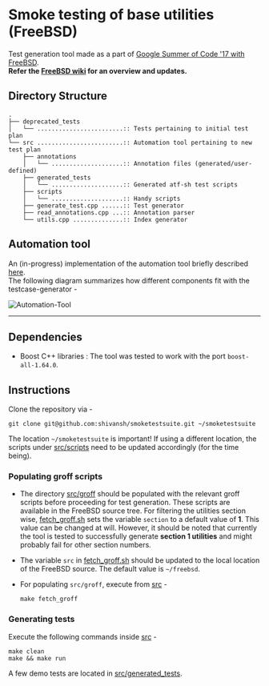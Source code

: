 # Smoke testing of base utilities (FreeBSD)

Test generation tool made as a part of [Google Summer of Code '17 with FreeBSD](https://summerofcode.withgoogle.com/projects/#6426676740227072).  
**Refer the [FreeBSD wiki](https://wiki.freebsd.org/SummerOfCode2017/SmokeTestingOfBaseUtilities) for an overview and updates.**

## Directory Structure
```
.
├── deprecated_tests
│   └── ........................:: Tests pertaining to initial test plan
└── src ........................:: Automation tool pertaining to new test plan
    ├── annotations
    │   └── ....................:: Annotation files (generated/user-defined)
    ├── generated_tests
    │   └── ....................:: Generated atf-sh test scripts
    ├── scripts
    │   └── ....................:: Handy scripts
    ├── generate_test.cpp ......:: Test generator
    ├── read_annotations.cpp ...:: Annotation parser
    └── utils.cpp ..............:: Index generator
```

## Automation tool
An (in-progress) implementation of the automation tool briefly described [here](https://lists.freebsd.org/pipermail/soc-status/2017-July/001079.html).  
The following diagram summarizes how different components fit with the testcase-generator -  

![Automation-Tool](http://i.imgur.com/JhKM7h1.png)

- - -

## Dependencies
* Boost C++ libraries : The tool was tested to work with the port `boost-all-1.64.0`.

## Instructions

Clone the repository via -
```
git clone git@github.com:shivansh/smoketestsuite.git ~/smoketestsuite
```
The location `~/smoketestsuite` is important! If using a different location, the scripts under [src/scripts](src/scripts) need to be updated accordingly (for the time being).

### Populating groff scripts
* The directory [src/groff](src/groff) should be populated with the relevant groff scripts before proceeding for test generation. These scripts are available in the FreeBSD source tree. For filtering the utilities section wise, [fetch_groff.sh](src/scripts/fetch_groff.sh) sets the variable `section` to a default value of **1**. This value can be changed at will. However, it should be noted that currently the tool is tested to successfully generate **section 1 utilities** and might probably fail for other section numbers.

* The variable `src` in [fetch_groff.sh](src/scripts/fetch_groff.sh) should be updated to the local location of the FreeBSD source. The default value is `~/freebsd`.

* For populating `src/groff`, execute from [src](src) -
  ```
  make fetch_groff
  ```

### Generating tests
Execute the following commands inside [src](src) -
```
make clean
make && make run
```

A few demo tests are located in [src/generated_tests](src/generated_tests).
